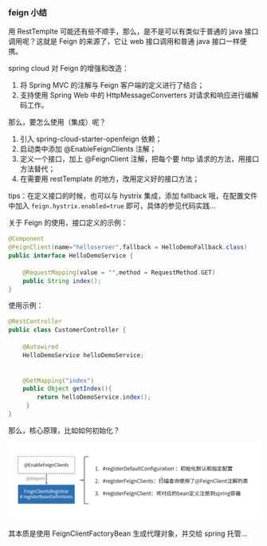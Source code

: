 ### feign 小结

用 RestTemplte 可能还有些不顺手，那么，是不是可以有类似于普通的 java 接口调用呢？这就是 Feign 的来源了，它让 web 接口调用和普通 java 接口一样便携。

spring cloud 对 Feign 的增强和改造：

1. 将 Spring MVC 的注解与 Feign 客户端的定义进行了结合；
2. 支持使用 Spring Web 中的 HttpMessageConverters 对请求和响应进行编解码工作。

那么，要怎么使用（集成）呢？

1. 引入 spring-cloud-starter-openfeign 依赖；
2. 启动类中添加 @EnableFeignClients 注解；
3. 定义一个接口，加上 @FeignClient 注解，把每个要 http 请求的方法，用接口方法替代；
4. 在需要用 restTemplate 的地方，改用定义好的接口方法；

tips：在定义接口的时候，也可以与 hystrix 集成，添加 fallback 哦，在配置文件中加入 `feign.hystrix.enabled=true` 即可，具体的参见代码实践...


关于 Feign 的使用，接口定义的示例：
```java
@Component
@FeignClient(name="helloserver",fallback = HelloDemoFallback.class)
public interface HelloDemoService {

    @RequestMapping(value = "",method = RequestMethod.GET)
    public String index();
}
```

使用示例：

```java
@RestController
public class CustomerController {

    @Autowired
    HelloDemoService helloDemoService;


    @GetMapping("index")
    public Object getIndex(){
        return helloDemoService.index();
     }
}
```

那么，核心原理，比如如何初始化？

![image](/docs/images/feign_init.png)

其本质是使用 FeignClientFactoryBean 生成代理对象，并交给 spring 托管...